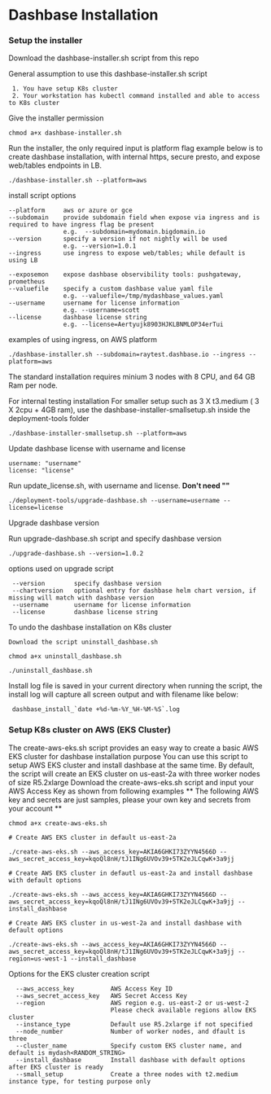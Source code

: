 # Dashbase Installation

### Setup the installer

Download the dashbase-installer.sh script from this repo

General assumption to use this dashbase-installer.sh script
```
 1. You have setup K8s cluster
 2. Your workstation has kubectl command installed and able to access to K8s cluster

```

Give the installer permission
```
chmod a+x dashbase-installer.sh
```

Run the installer, the only required input is platform flag
example below is to create dashbase installation, with internal https, secure presto, and expose web/tables endpoints in LB.

```
./dashbase-installer.sh --platform=aws
```

install script options

    --platform     aws or azure or gce
    --subdomain    provide subdomain field when expose via ingress and is required to have ingress flag be present
                   e.g.  --subdomain=mydomain.bigdomain.io
    --version      specify a version if not nightly will be used
                   e.g. --version=1.0.1
    --ingress      use ingress to expose web/tables; while default is using LB

    --exposemon    expose dashbase observibility tools: pushgateway, prometheus
    --valuefile    specify a custom dashbase value yaml file
                   e.g. --valuefile=/tmp/mydashbase_values.yaml
    --username     username for license information 
                   e.g. --username=scott
    --license      dashbase license string 
                   e.g. --license=Aertyujk8903HJKLBNMLOP34erTui
    
    
examples of using ingress, on AWS platform

    ./dashbase-installer.sh --subdomain=raytest.dashbase.io --ingress --platform=aws

The standard installation requires minium 3 nodes with 8 CPU, and 64 GB Ram per node.

For internal testing installation 
For smaller setup such as 3 X t3.medium ( 3 X  2cpu + 4GB ram), use the dashbase-installer-smallsetup.sh inside the deployment-tools folder

```
./dashbase-installer-smallsetup.sh --platform=aws
```

Update dashbase license with username and license 

```
username: "username"
license: "license"
```

Run update_license.sh, with username and license. **Don't need ""**
```
./deployment-tools/upgrade-dashbase.sh --username=username --license=license
```

Upgrade dashbase version

Run upgrade-dashbase.sh script and specify dashbase version
```
./upgrade-dashbase.sh --version=1.0.2
``` 
options used on upgrade script

     --version        specify dashbase version
     --chartversion   optional entry for dashbase helm chart version, if missing will match with dashbase version
     --username       username for license information
     --license        dashbase license string


To undo the dashbase installation on K8s cluster

```
Download the script uninstall_dashbase.sh 

chmod a+x uninstall_dashbase.sh

./uninstall_dashbase.sh
```

Install log file is saved in your current directory when running the script, the install log will capture all screen output and with filename like below:
```
 dashbase_install_`date +%d-%m-%Y_%H-%M-%S`.log
```

### Setup K8s cluster on AWS (EKS Cluster)
The create-aws-eks.sh script provides an easy way to create a basic AWS EKS cluster for dashbase installation purpose
You can use this script to setup AWS EKS cluster and install dashbase at the same time.
By default, the script will create an EKS cluster on us-east-2a with three worker nodes of size R5.2xlarge
Download the create-aws-eks.sh script and input your AWS Access Key as shown from following examples
** The following AWS key and secrets are just samples, please your own key and secrets from your account **

```
chmod a+x create-aws-eks.sh

# Create AWS EKS cluster in default us-east-2a

./create-aws-eks.sh --aws_access_key=AKIA6GHKI73ZYYN4566D --aws_secret_access_key=kqoQl8nH/tJ1INg6UVOv39+5TK2eJLCqwK+3a9jj

# Create AWS EKS cluster in defautl us-east-2a and install dashbase with default options

./create-aws-eks.sh --aws_access_key=AKIA6GHKI73ZYYN4566D --aws_secret_access_key=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 --install_dashbase

# Create AWS EKS cluster in us-west-2a and install dashbase with default options

./create-aws-eks.sh --aws_access_key=AKIA6GHKI73ZYYN4566D --aws_secret_access_key=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 --region=us-west-1 --install_dashbase
```

Options for the EKS cluster creation script

      --aws_access_key          AWS Access Key ID
      --aws_secret_access_key   AWS Secret Access Key
      --region                  AWS region e.g. us-east-2 or us-west-2 
                                Please check available regions allow EKS cluster
      --instance_type           Default use R5.2xlarge if not specified
      --node_number             Number of worker nodes, and dfault is three
      --cluster_name            Specify custom EKS cluster name, and default is mydash<RANDOM_STRING>
      --install_dashbase        Install dashbase with default options after EKS cluster is ready
      --small_setup             Create a three nodes with t2.medium instance type, for testing purpose only
      
       


